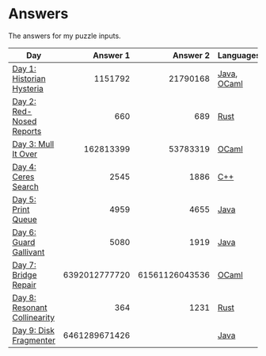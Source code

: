 # Answers

The answers for my puzzle inputs.

| Day                                                                 | Answer 1      | Answer 2       | Languages                        |
| ------------------------------------------------------------------- | -------------:| --------------:| -------------------------------- |
| [Day 1: Historian Hysteria](https://adventofcode.com/2024/day/1)    |       1151792 |       21790168 | [Java](src/main/java/Day01.java), [OCaml](src/main/ml/day01.ml) |
| [Day 2: Red-Nosed Reports](https://adventofcode.com/2024/day/2)     |           660 |            689 | [Rust](src/main/rs/day02.rs)     |
| [Day 3: Mull It Over](https://adventofcode.com/2024/day/3)          |     162813399 |       53783319 | [OCaml](src/main/ml/day03.ml)    |
| [Day 4: Ceres Search](https://adventofcode.com/2024/day/4)          |          2545 |           1886 | [C++](src/main/cpp/day04.cpp)    |
| [Day 5: Print Queue](https://adventofcode.com/2024/day/5)           |          4959 |           4655 | [Java](src/main/java/Day05.java) |
| [Day 6: Guard Gallivant](https://adventofcode.com/2024/day/6)       |          5080 |           1919 | [Java](src/main/java/Day06.java) |
| [Day 7: Bridge Repair](https://adventofcode.com/2024/day/7)         | 6392012777720 | 61561126043536 | [OCaml](src/main/ml/day07.ml)    |
| [Day 8: Resonant Collinearity](https://adventofcode.com/2024/day/8) |           364 |           1231 | [Rust](src/main/rs/day08.rs)     |
| [Day 9: Disk Fragmenter](https://adventofcode.com/2024/day/9)       | 6461289671426 |                | [Java](src/main/java/Day09.java) |
